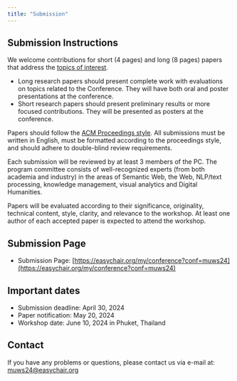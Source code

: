 ```yaml
---
title: "Submission"
---
```


## Submission Instructions

We welcome contributions for short (4 pages) and long (8 pages) papers that address the [topics of interest](https://muws-workshop.github.io/cfp/).

- Long research papers should present complete work with evaluations on topics related to the Conference. They will have both oral and poster presentations at the conference.
- Short research papers should present preliminary results or more focused contributions. They will be presented as posters at the conference.

Papers should follow the [ACM Proceedings style]([https://www.overleaf.com/latex/templates/template-for-submissions-to-ceur-workshop-proceedings-ceur-ws-dot-org/wqyfdgftmcfw](https://www.acm.org/publications/proceedings)). All submissions must be written in English, must be formatted according to the proceedings style, and should adhere to double-blind review requirements.

Each submission will be reviewed by at least 3 members of the PC. The program committee consists of well-recognized experts (from both academia and industry) in the areas of Semantic Web, the Web, NLP/text processing, knowledge management, visual analytics and Digital Humanities.

Papers will be evaluated according to their significance, originality, technical content, style, clarity, and relevance to the workshop. At least one author of each accepted paper is expected to attend the workshop.

## Submission Page

- Submission Page: [https://easychair.org/my/conference?conf=muws24](https://easychair.org/my/conference?conf=muws24)

## Important dates

- Submission deadline: April 30, 2024 
- Paper notification: May 20, 2024
- Workshop date: June 10, 2024 in Phuket, Thailand

## Contact

If you have any problems or questions, please contact us via e-mail at: [muws24@easychair.org](mailto:muws24@easychair.org)
